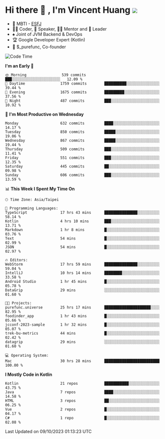 # Hi there 👋 , I'm Vincent Huang ![](https://komarev.com/ghpvc/?username=Jian-Min-Huang)
- 👀 MBTI - [ESFJ](https://www.16personalities.com/esfj-personality)
- 👨‍💻 Coder, 🎤 Speaker, 👨‍🏫 Mentor and 🚀 Leader
- ♠️ Joint of JVM Backend & DevOps
- 🏆 Google Developer Expert (Kotlin)
- 💼 $_purefunc, Co-founder

<!--START_SECTION:waka-->
![Code Time](http://img.shields.io/badge/Code%20Time-2%2C655%20hrs%2030%20mins-blue)

**I'm an Early 🐤** 

```text
🌞 Morning                539 commits         ███░░░░░░░░░░░░░░░░░░░░░░   12.09 % 
🌆 Daytime                1759 commits        ██████████░░░░░░░░░░░░░░░   39.44 % 
🌃 Evening                1675 commits        █████████░░░░░░░░░░░░░░░░   37.56 % 
🌙 Night                  487 commits         ███░░░░░░░░░░░░░░░░░░░░░░   10.92 % 
```
📅 **I'm Most Productive on Wednesday** 

```text
Monday                   632 commits         ████░░░░░░░░░░░░░░░░░░░░░   14.17 % 
Tuesday                  850 commits         █████░░░░░░░░░░░░░░░░░░░░   19.06 % 
Wednesday                867 commits         █████░░░░░░░░░░░░░░░░░░░░   19.44 % 
Thursday                 509 commits         ███░░░░░░░░░░░░░░░░░░░░░░   11.41 % 
Friday                   551 commits         ███░░░░░░░░░░░░░░░░░░░░░░   12.35 % 
Saturday                 445 commits         ██░░░░░░░░░░░░░░░░░░░░░░░   09.98 % 
Sunday                   606 commits         ███░░░░░░░░░░░░░░░░░░░░░░   13.59 % 
```


📊 **This Week I Spent My Time On** 

```text
🕑︎ Time Zone: Asia/Taipei

💬 Programming Languages: 
TypeScript               17 hrs 43 mins      ███████████████░░░░░░░░░░   58.14 % 
Kotlin                   4 hrs 10 mins       ███░░░░░░░░░░░░░░░░░░░░░░   13.71 % 
Markdown                 1 hr 8 mins         █░░░░░░░░░░░░░░░░░░░░░░░░   03.76 % 
Text                     54 mins             █░░░░░░░░░░░░░░░░░░░░░░░░   02.99 % 
JSON                     54 mins             █░░░░░░░░░░░░░░░░░░░░░░░░   02.97 % 

🔥 Editors: 
WebStorm                 17 hrs 59 mins      ███████████████░░░░░░░░░░   59.04 % 
IntelliJ                 10 hrs 14 mins      ████████░░░░░░░░░░░░░░░░░   33.58 % 
Android Studio           1 hr 45 mins        █░░░░░░░░░░░░░░░░░░░░░░░░   05.78 % 
DataGrip                 29 mins             ░░░░░░░░░░░░░░░░░░░░░░░░░   01.60 % 

🐱‍💻 Projects: 
purefunc.universe        25 hrs 17 mins      █████████████████████░░░░   82.95 % 
foodinder_app            1 hr 43 mins        █░░░░░░░░░░░░░░░░░░░░░░░░   05.66 % 
jcconf-2023-sample       1 hr 32 mins        █░░░░░░░░░░░░░░░░░░░░░░░░   05.07 % 
trek-bu-metrics          44 mins             █░░░░░░░░░░░░░░░░░░░░░░░░   02.42 % 
datagrip                 29 mins             ░░░░░░░░░░░░░░░░░░░░░░░░░   01.60 % 

💻 Operating System: 
Mac                      30 hrs 28 mins      █████████████████████████   100.00 % 
```

**I Mostly Code in Kotlin** 

```text
Kotlin                   21 repos            ███████████░░░░░░░░░░░░░░   43.75 % 
Java                     7 repos             ████░░░░░░░░░░░░░░░░░░░░░   14.58 % 
HTML                     3 repos             ██░░░░░░░░░░░░░░░░░░░░░░░   06.25 % 
Vue                      2 repos             █░░░░░░░░░░░░░░░░░░░░░░░░   04.17 % 
C#                       1 repo              █░░░░░░░░░░░░░░░░░░░░░░░░   02.08 % 
```




 Last Updated on 09/10/2023 01:13:23 UTC
<!--END_SECTION:waka-->
